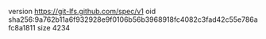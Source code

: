 version https://git-lfs.github.com/spec/v1
oid sha256:9a762b11a6f932928e9f0106b56b3968918fc4082c3fad42c55e786afc8a1811
size 4234
